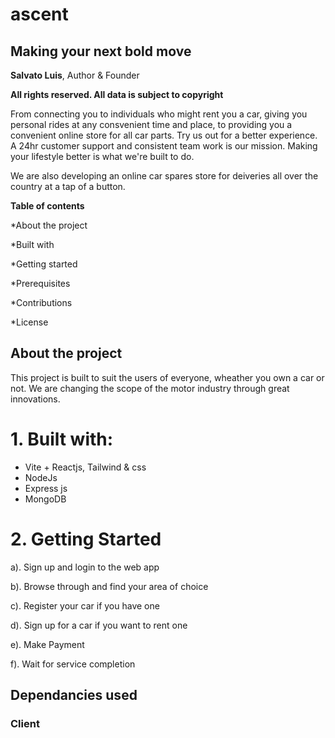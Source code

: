 # ascent

## Making your next bold move

**Salvato Luis**, Author & Founder

**All rights reserved. All data is subject to copyright**

From connecting you to individuals who might rent you a car, giving you personal rides at any consvenient time and place, to providing you a convenient online store for all car parts. Try us out for a better experience. A 24hr customer support and consistent team work is our mission. Making your lifestyle better is what we're built to do.

We are also developing an online car spares store for deiveries all over the country at a tap of a button.

**Table of contents**

*About the project

*Built with

*Getting started

*Prerequisites

*Contributions

*License

## About the project

This project is built to suit the users of everyone, wheather you own a car or not. We are changing the scope of the motor industry through great innovations.


# 1. Built with:

* Vite + Reactjs, Tailwind & css
* NodeJs
* Express js
* MongoDB

# 2. Getting Started

a). Sign up and login to the web app

b). Browse through and find your area of choice

c). Register your car if you have one

d). Sign up for a car if you want to rent one

e). Make Payment

f). Wait for service completion


## Dependancies used

### Client
